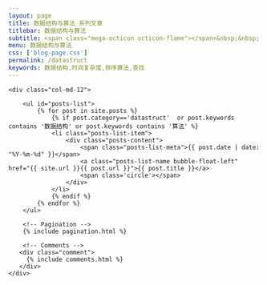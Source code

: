 ```yaml
---
layout: page
title: 数据结构与算法 系列文章
titlebar: 数据结构与算法
subtitle: <span class="mega-octicon octicon-flame"></span>&nbsp;&nbsp; 数据结构与算法 系列教程
menu: 数据结构与算法
css: ['blog-page.css']
permalink: /datastruct
keywords: 数据结构,时间复杂度,排序算法,查找
---
```


<div class="row">

    <div class="col-md-12">

        <ul id="posts-list">
            {% for post in site.posts %}
                {% if post.category=='datastruct'  or post.keywords contains '数据结构' or post.keywords contains '算法' %}
                <li class="posts-list-item">
                    <div class="posts-content">
                        <span class="posts-list-meta">{{ post.date | date: "%Y-%m-%d" }}</span>
                        <a class="posts-list-name bubble-float-left" href="{{ site.url }}{{ post.url }}">{{ post.title }}</a>
                        <span class='circle'></span>
                    </div>
                </li>
                {% endif %}
            {% endfor %}
        </ul> 

        <!-- Pagination -->
        {% include pagination.html %}

        <!-- Comments -->
       <div class="comment">
         {% include comments.html %}
       </div>
    </div>

</div>
<script>
    $(document).ready(function(){

        // Enable bootstrap tooltip
        $("body").tooltip({ selector: '[data-toggle=tooltip]' });

    });
</script>